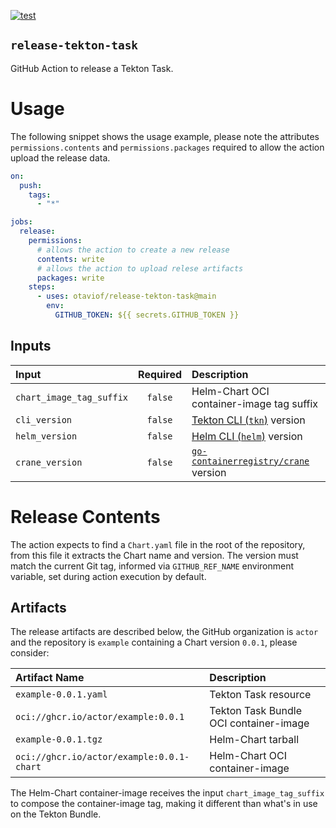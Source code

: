[![test][testWorkflowBadge]][testWorkflow]

`release-tekton-task`
---------------------

GitHub Action to release a Tekton Task.

# Usage

The following snippet shows the usage example, please note the attributes `permissions.contents` and `permissions.packages` required to allow the action upload the release data.


```yaml
on:
  push:
    tags:
      - "*"

jobs:
  release:
    permissions:
      # allows the action to create a new release
      contents: write
      # allows the action to upload relese artifacts
      packages: write
    steps:
      - uses: otaviof/release-tekton-task@main
        env:
          GITHUB_TOKEN: ${{ secrets.GITHUB_TOKEN }}
```

## Inputs

| Input                    | Required | Description                                         |
|:-------------------------|:--------:|:----------------------------------------------------|
| `chart_image_tag_suffix` | `false`  | Helm-Chart OCI container-image tag suffix           |
| `cli_version`            | `false`  | [Tekton CLI (`tkn`)][tektonCLI] version             |
| `helm_version`           | `false`  | [Helm CLI (`helm`)][helm] version                   |
| `crane_version`          | `false`  | [`go-containerregistry/crane`][crane] version       |

# Release Contents

The action expects to find a `Chart.yaml` file in the root of the repository, from this file it extracts the Chart name and version. The version must match the current Git tag, informed via `GITHUB_REF_NAME` environment variable, set during action execution by default.

## Artifacts

The release artifacts are described below, the GitHub organization is `actor` and the repository is `example` containing a Chart version `0.0.1`, please consider:

| Artifact Name                             | Description                            |
|:------------------------------------------|:---------------------------------------|
| `example-0.0.1.yaml`                      | Tekton Task resource                   |
| `oci://ghcr.io/actor/example:0.0.1`       | Tekton Task Bundle OCI container-image |
| `example-0.0.1.tgz`                       | Helm-Chart tarball                     |
| `oci://ghcr.io/actor/example:0.0.1-chart` | Helm-Chart OCI container-image         |

The Helm-Chart container-image receives the input `chart_image_tag_suffix` to compose the container-image tag, making it different than what's in use on the Tekton Bundle.

[crane]: https://github.com/google/go-containerregistry/blob/main/cmd/crane/doc/crane.md
[helm]: https://github.com/helm/helm
[tektonCLI]: https://github.com/tektoncd/cli
[testWorkflow]: https://github.com/otaviof/release-tekton-task/actions/workflows/test.yaml
[testWorkflowBadge]: https://github.com/otaviof/release-tekton-task/actions/workflows/test.yaml/badge.svg